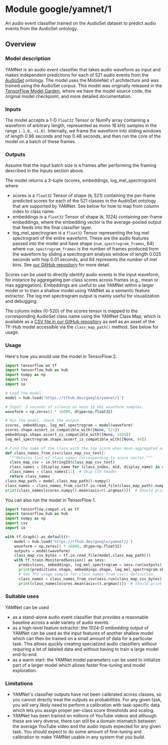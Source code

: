 # Module google/yamnet/1
An audio event classifier trained on the AudioSet dataset to predict audio events from the AudioSet ontology.

<!-- asset-path: internal -->
<!-- task: audio-event-classification -->
<!-- fine-tunable: false -->
<!-- format: saved_model_2 -->
<!-- network-architecture: mobilenet-v1 -->
<!-- dataset: audioset -->
<!-- colab: https://colab.research.google.com/github/tensorflow/docs/blob/master/site/en/hub/tutorials/yamnet.ipynb -->

## Overview

### Model description

YAMNet is an audio event classifier that takes audio waveform as input and makes independent predictions for each of 521 audio events from the [AudioSet](https://g.co/audioset) ontology. The model uses the MobileNet v1 architecture and was trained using the AudioSet corpus. This model was originally released in the [TensorFlow Model Garden](https://github.com/tensorflow/models/tree/master/research/audioset/yamnet), where we have the model source code, the original model checkpoint, and more detailed documentation.

### Inputs

The model accepts a 1-D `float32` Tensor or NumPy array containing a waveform of arbitrary length, represented as mono 16 kHz samples in the range `[-1.0, +1.0]`. Internally, we frame the waveform into sliding windows of length 0.96 seconds and hop 0.48 seconds, and then run the core of the model on a batch of these frames.

### Outputs

Assume that the input batch size is `N` frames after performing the framing described in the Inputs section above.

The model returns a 3-tuple (scores, embeddings, log_mel_spectrogram) where

* scores is a `float32` Tensor of shape (`N`, 521) containing the per-frame predicted scores for each of the 521 classes in the AudioSet ontology that are supported by YAMNet. See below for how to map from column index to class name.
* embeddings is a `float32` Tensor of shape (`N`, 1024) containing per-frame embeddings, where the embedding vector is the average-pooled output that feeds into the final classifier layer.
* log_mel_spectrogram is a `float32` Tensor representing the log mel spectrogram of the entire waveform. These are the audio features passed into the model and have shape (`num_spectrogram_frames`, 64) where `num_spectrogram_frames` is the number of frames produced from the waveform by sliding a spectrogram analysis window of length 0.025 seconds with hop 0.01 seconds, and 64 represents the number of mel bins. See [our GitHub repository](https://github.com/tensorflow/models/tree/master/research/audioset/yamnet) for more detail.

Scores can be used to directly identify audio events in the input waveform, for instance by aggregating per-class scores across frames (e.g., mean or max aggregation). Embeddings are useful to use YAMNet within a larger model or to train a shallow model using YAMNet as a semantic feature extractor. The log mel spectrogram output is mainly useful for visualization and debugging.

The column index (0-520) of the scores tensor is mapped to the corresponding AudioSet class name using the YAMNet Class Map, which is available as a [CSV file in our GitHub repository](https://github.com/tensorflow/models/blob/master/research/audioset/yamnet/yamnet_class_map.csv) as well as an asset of the TF-Hub model accessible via the `class_map_path()` method. See below for usage.

### Usage

Here's how you would use the model in TensorFlow 2.

```python
import tensorflow as tf
import tensorflow_hub as hub
import numpy as np
import csv
import io

# Load the model.
model = hub.load('https://tfhub.dev/google/yamnet/1')

# Input: 3 seconds of silence as mono 16 kHz waveform samples.
waveform = np.zeros(3 * 16000, dtype=np.float32)

# Run the model, check the output.
scores, embeddings, log_mel_spectrogram = model(waveform)
scores.shape.assert_is_compatible_with([None, 521])
embeddings.shape.assert_is_compatible_with([None, 1024])
log_mel_spectrogram.shape.assert_is_compatible_with([None, 64])

# Find the name of the class with the top score when mean-aggregated across frames.
def class_names_from_csv(class_map_csv_text):
  """Returns list of class names corresponding to score vector."""
  class_map_csv = io.StringIO(class_map_csv_text)
  class_names = [display_name for (class_index, mid, display_name) in csv.reader(class_map_csv)]
  class_names = class_names[1:]  # Skip CSV header
  return class_names
class_map_path = model.class_map_path().numpy()
class_names = class_names_from_csv(tf.io.read_file(class_map_path).numpy().decode('utf-8'))
print(class_names[scores.numpy().mean(axis=0).argmax()])  # Should print 'Silence'.
```

You can also run the model in TensorFlow 1.

```python
import tensorflow.compat.v1 as tf
import tensorflow_hub as hub
import numpy as np
import csv
import io

with tf.Graph().as_default():
    model = hub.load('https://tfhub.dev/google/yamnet/1')
    waveform = np.zeros(3 * 16000, dtype=np.float32)
    outputs = model(waveform)
    class_map_csv_bytes = tf.io.read_file(model.class_map_path())
    with tf.train.MonitoredSession() as sess:
      predictions, embeddings, log_mel_spectrogram = sess.run(outputs)
      print(predictions.shape, embeddings.shape, log_mel_spectrogram.shape)  # (N, 521) (N, 1024) (M, 64)
      # See TF2 usage sample for class_names_from_csv() definition.
      class_names = class_names_from_csv(sess.run(class_map_csv_bytes).decode('utf-8'))
      print(class_names[scores.mean(axis=0).argmax()])  # Should print 'Silence'.
```

### Suitable uses

YAMNet can be used

* as a stand-alone audio event classifier that provides a reasonable baseline across a wide variety of audio events.
* as a high-level feature extractor: the 1024-D embedding output of YAMNet can be used as the input features of another shallow model which can then be trained on a small amount of data for a particular task. This allows quickly creating specialized audio classifiers without requiring a lot of labeled data and without having to train a large model end-to-end.
* as a warm start: the YAMNet model parameters can be used to initialize part of a larger model which allows faster fine-tuning and model exploration.

### Limitations

* YAMNet's classifier outputs have not been calibrated across classes, so you cannot directly treat the outputs as probabilities. For any given task, you will very likely need to perform a calibration with task-specific data which lets you assign proper per-class score thresholds and scaling.
* YAMNet has been trained on millions of YouTube videos and although these are very diverse, there can still be a domain mismatch between the average YouTube video and the audio inputs expected for any given task. You should expect to do some amount of fine-tuning and calibration to make YAMNet usable in any system that you build.

